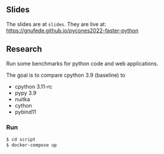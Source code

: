 ## Slides

The slides are at `slides`.
They are live at: https://gnufede.github.io/pycones2022-faster-python

## Research

Run some benchmarks for python code and web applications.

The goal is to compare cpython 3.9 (baseline) to 
- cpython 3.11-rc
- pypy 3.9
- nuitka
- cython
- pybind11

### Run
``` sh
$ cd script
$ docker-compose up
```
